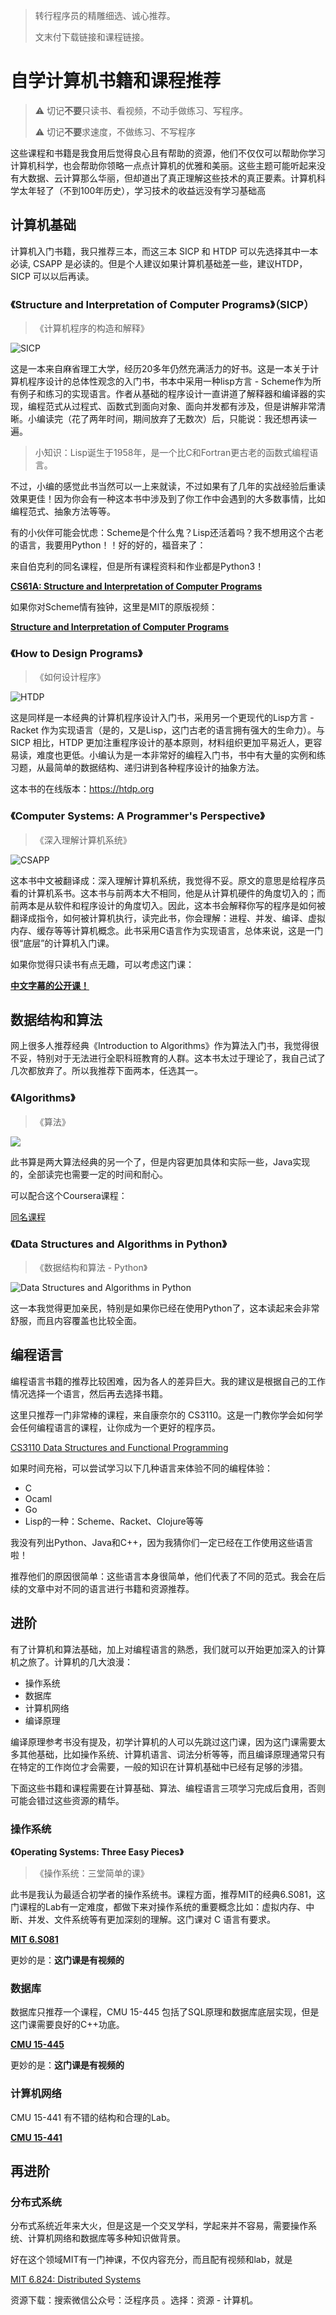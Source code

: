 > 转行程序员的精雕细选、诚心推荐。
> 
> 文末付下载链接和课程链接。

# 自学计算机书籍和课程推荐

> ⚠️ 切记**不要**只读书、看视频，不动手做练习、写程序。
> 
> ⚠️ 切记**不要**求速度，不做练习、不写程序

这些课程和书籍是我食用后觉得良心且有帮助的资源，他们不仅仅可以帮助你学习计算机科学，也会帮助你领略一点点计算机的优雅和美丽。这些主题可能听起来没有大数据、云计算那么华丽，但却道出了真正理解这些技术的真正要素。计算机科学太年轻了（不到100年历史），学习技术的收益远没有学习基础高

## 计算机基础

计算机入门书籍，我只推荐三本，而这三本 SICP 和 HTDP 可以先选择其中一本必读, CSAPP 是必读的。但是个人建议如果计算机基础差一些，建议HTDP，SICP 可以以后再读。

### 《Structure and Interpretation of Computer Programs》（SICP）

>《计算机程序的构造和解释》

![SICP](https://i.imgur.com/rHsSNr8.png)

这是一本来自麻省理工大学，经历20多年仍然充满活力的好书。这是一本关于计算机程序设计的总体性观念的入门书，书本中采用一种lisp方言 - Scheme作为所有例子和练习的实现语言。作者从基础的程序设计一直讲道了解释器和编译器的实现，编程范式从过程式、函数式到面向对象、面向并发都有涉及，但是讲解非常清晰。小编读完（花了两年时间，期间放弃了无数次）后，只能说：我还想再读一遍。

> 小知识：Lisp诞生于1958年，是一个比C和Fortran更古老的函数式编程语言。

不过，小编的感觉此书当然可以一上来就读，不过如果有了几年的实战经验后重读效果更佳！因为你会有一种这本书中涉及到了你工作中会遇到的大多数事情，比如编程范式、抽象方法等等。

有的小伙伴可能会忧虑：Scheme是个什么鬼？Lisp还活着吗？我不想用这个古老的语言，我要用Python！！好的好的，福音来了：

来自伯克利的同名课程，但是所有课程资料和作业都是Python3！

**[CS61A: Structure and Interpretation of Computer Programs](https://inst.eecs.berkeley.edu/~cs61a/sp12/)**

如果你对Scheme情有独钟，这里是MIT的原版视频：

**[Structure and Interpretation of Computer Programs](https://ocw.mit.edu/courses/electrical-engineering-and-computer-science/6-001-structure-and-interpretation-of-computer-programs-spring-2005/)**

### 《How to Design Programs》
> 《如何设计程序》

![HTDP](https://i.imgur.com/VMju2ju.png)

这是同样是一本经典的计算机程序设计入门书，采用另一个更现代的Lisp方言 - Racket 作为实现语言（是的，又是Lisp，这门古老的语言拥有强大的生命力）。与 SICP 相比，HTDP 更加注重程序设计的基本原则，材料组织更加平易近人，更容易读，难度也更低。小编认为是一本非常好的编程入门书，书中有大量的实例和练习题，从最简单的数据结构、递归讲到各种程序设计的抽象方法。

这本书的在线版本：https://htdp.org

### 《Computer Systems: A Programmer's Perspective》
> 《深入理解计算机系统》


![CSAPP](https://i.imgur.com/NkjpmYJ.png)

这本书中文被翻译成：深入理解计算机系统，我觉得不妥。原文的意思是给程序员看的计算机系书。这本书与前两本大不相同，他是从计算机硬件的角度切入的；而前两本是从软件和程序设计的角度切入。因此，这本书会解释你写的程序是如何被翻译成指令，如何被计算机执行，读完此书，你会理解：进程、并发、编译、虚拟内存、缓存等等计算机概念。此书采用C语言作为实现语言，总体来说，这是一门很“底层”的计算机入门课。

如果你觉得只读书有点无趣，可以考虑这门课：

**[中文字幕的公开课！](https://www.bilibili.com/video/BV1XW411A7fB/)**


## 数据结构和算法

网上很多人推荐经典《Introduction to Algorithms》作为算法入门书，我觉得很不妥，特别对于无法进行全职科班教育的人群。这本书太过于理论了，我自己试了几次都放弃了。所以我推荐下面两本，任选其一。

### 《Algorithms》
> 《算法》

![](https://i.imgur.com/g8PPdyW.png)

此书算是两大算法经典的另一个了，但是内容更加具体和实际一些，Java实现的，全部读完也需要一定的时间和耐心。

可以配合这个Coursera课程：

[同名课程](https://www.coursera.org/learn/algorithms-part1)

### 《Data Structures and Algorithms in Python》
> 《数据结构和算法 - Python》

![Data Structures and Algorithms in Python](https://i.imgur.com/T7QHhmB.png)

这一本我觉得更加亲民，特别是如果你已经在使用Python了，这本读起来会非常舒服，而且内容覆盖也比较全面。

## 编程语言

编程语言书籍的推荐比较困难，因为各人的差异巨大。我的建议是根据自己的工作情况选择一个语言，然后再去选择书籍。

这里只推荐一门非常棒的课程，来自康奈尔的 CS3110。这是一门教你学会如何学会任何编程语言的课程，让你成为一个更好的程序员。

[CS3110 Data Structures and Functional Programming](https://www.cs.cornell.edu/courses/cs3110/2020sp/)

如果时间充裕，可以尝试学习以下几种语言来体验不同的编程体验：

- C
- Ocaml
- Go
- Lisp的一种：Scheme、Racket、Clojure等等

我没有列出Python、Java和C++，因为我猜你们一定已经在工作使用这些语言啦！

推荐他们的原因很简单：这些语言本身很简单，他们代表了不同的范式。我会在后续的文章中对不同的语言进行书籍和资源推荐。

## 进阶

有了计算机和算法基础，加上对编程语言的熟悉，我们就可以开始更加深入的计算机之旅了。计算机的几大浪漫：

- 操作系统
- 数据库
- 计算机网络
- 编译原理

编译原理参考书没有提及，初学计算机的人可以先跳过这门课，因为这门课需要太多其他基础，比如操作系统、计算机语言、词法分析等等，而且编译原理通常只有在特定的工作岗位才会需要，一般的知识在计算机基础中已经有足够的涉猎。

下面这些书籍和课程需要在计算基础、算法、编程语言三项学习完成后食用，否则可能会错过这些资源的精华。

### 操作系统

**《Operating Systems: Three Easy Pieces》**
> 《操作系统：三堂简单的课》

此书是我认为最适合初学者的操作系统书。课程方面，推荐MIT的经典6.S081，这门课程的Lab有一定难度，都做下来对操作系统的重要概念比如：虚拟内存、中断、并发、文件系统等有更加深刻的理解。这门课对 C 语言有要求。

**[MIT 6.S081](https://pdos.csail.mit.edu/6.828/2020/schedule.html)**

更妙的是：**这门课是有视频的**

### 数据库

数据库只推荐一个课程，CMU 15-445 包括了SQL原理和数据库底层实现，但是这门课需要良好的C++功底。

**[CMU 15-445](https://15445.courses.cs.cmu.edu/fall2019/schedule.html)**

更妙的是：**这门课是有视频的**

### 计算机网络

CMU 15-441 有不错的结构和合理的Lab。

**[CMU 15-441](https://computer-networks.github.io/sp19/index.html)**

## 再进阶

### 分布式系统

分布式系统近年来大火，但是这是一个交叉学科，学起来并不容易，需要操作系统、计算机网络和数据库等多种知识做背景。

好在这个领域MIT有一门神课，不仅内容充分，而且配有视频和lab，就是

[MIT 6.824: Distributed Systems](https://pdos.csail.mit.edu/6.824/schedule.html)

资源下载：搜索微信公众号：泛程序员 。选择：资源 - 计算机。